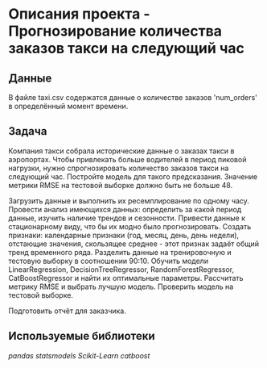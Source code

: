 # Описания проекта  - Прогнозирование количества заказов такси на следующий час


## Данные
В файле taxi.csv содержатся данные о количестве заказов 'num_orders' в определённый момент времени.


## Задача

Компания такси собрала исторические данные о заказах такси в аэропортах. Чтобы привлекать больше водителей в период пиковой нагрузки, нужно спрогнозировать количество заказов такси на следующий час. Постройте модель для такого предсказания.
Значение метрики RMSE на тестовой выборке должно быть не больше 48.

Загрузить данные и выполнить их ресемплирование по одному часу.
Провести анализ имеющихся данных: определить за какой период данные, изучить наличие трендов и сезонности.
Привести данные к стационарному виду, что бы их модно было прогнозировать.
Создать признаки: календарные признаки (год, месяц, день, день недели), отстающие значения, скользящее среднее - этот признак задаёт общий тренд временного ряда.
Разделить данные на тренировочную и тестовую выборку в соотношении 90:10.
Обучить модели  LinearRegression, DecisionTreeRegressor, RandomForestRegressor, CatBoostRegressor и найти их оптимальные параметры.
Рассчитать метрику RMSE и выбрать лучшую модель.
Проверить модель на тестовой выборке.

Подготовить отчёт для заказчика.

## Используемые библиотеки
*pandas  statsmodels Scikit-Learn catboost* 
